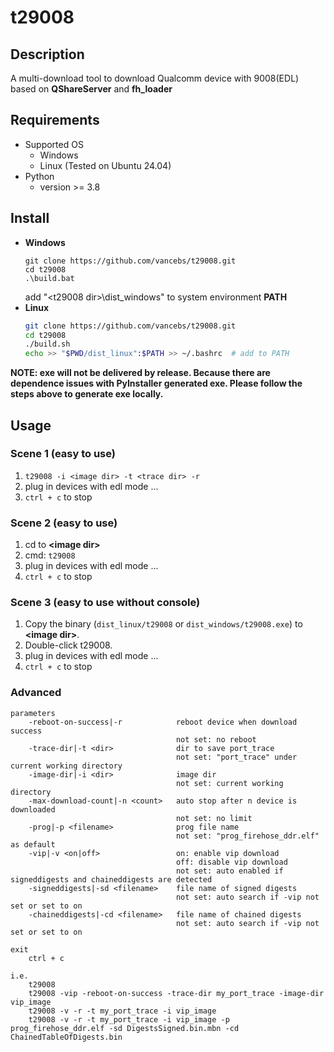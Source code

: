 # t29008

## Description
A multi-download tool to download Qualcomm device with 9008(EDL) based on **QShareServer** and **fh_loader**

## Requirements
* Supported OS
  * Windows
  * Linux (Tested on Ubuntu 24.04)
* Python
  * version >= 3.8

## Install
* **Windows**
  ```
  git clone https://github.com/vancebs/t29008.git
  cd t29008
  .\build.bat
  ```
  add "\<t29008 dir>\dist_windows" to system environment **PATH**
* **Linux**
  ```bash
  git clone https://github.com/vancebs/t29008.git
  cd t29008
  ./build.sh
  echo >> "$PWD/dist_linux":$PATH >> ~/.bashrc  # add to PATH
  ```
**NOTE: exe will not be delivered by release. Because there are dependence issues with PyInstaller generated exe.
Please follow the steps above to generate exe locally.** 

## Usage
### Scene 1 (easy to use)
1. ```t29008 -i <image dir> -t <trace dir> -r```
2. plug in devices with edl mode ...
3. ```ctrl + c``` to stop

### Scene 2 (easy to use)
1. cd to **\<image dir>**
2. cmd: ```t29008```
3. plug in devices with edl mode ...
4. ```ctrl + c``` to stop

### Scene 3 (easy to use without console)
1. Copy the binary (```dist_linux/t29008``` or ```dist_windows/t29008.exe```) to **\<image dir>**.
2. Double-click t29008.
3. plug in devices with edl mode ...
4. ```ctrl + c``` to stop

### Advanced
```
parameters
    -reboot-on-success|-r            reboot device when download success
                                     not set: no reboot
    -trace-dir|-t <dir>              dir to save port_trace
                                     not set: "port_trace" under current working directory
    -image-dir|-i <dir>              image dir
                                     not set: current working directory
    -max-download-count|-n <count>   auto stop after n device is downloaded
                                     not set: no limit
    -prog|-p <filename>              prog file name
                                     not set: "prog_firehose_ddr.elf" as default
    -vip|-v <on|off>                 on: enable vip download
                                     off: disable vip download
                                     not set: auto enabled if signeddigests and chaineddigests are detected
    -signeddigests|-sd <filename>    file name of signed digests
                                     not set: auto search if -vip not set or set to on
    -chaineddigests|-cd <filename>   file name of chained digests
                                     not set: auto search if -vip not set or set to on

exit
    ctrl + c

i.e.
    t29008
    t29008 -vip -reboot-on-success -trace-dir my_port_trace -image-dir vip_image
    t29008 -v -r -t my_port_trace -i vip_image
    t29008 -v -r -t my_port_trace -i vip_image -p prog_firehose_ddr.elf -sd DigestsSigned.bin.mbn -cd ChainedTableOfDigests.bin
```
